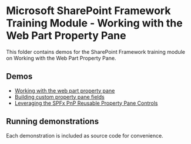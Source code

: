 # Microsoft SharePoint Framework Training Module - Working with the Web Part Property Pane

This folder contains demos for the SharePoint Framework training module on Working with the Web Part Property Pane.

## Demos

- [Working with the web part property pane](./01-proppane)
- [Building custom property pane fields](./02-custom-fields)
- [Leveraging the SPFx PnP Reusable Property Pane Controls](./03-pnp-controls)

## Running demonstrations

Each demonstration is included as source code for convenience.